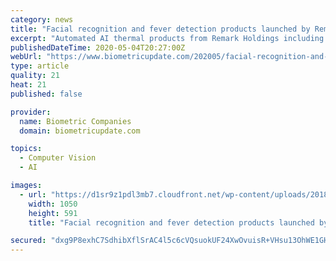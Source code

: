 ```yaml
---
category: news
title: "Facial recognition and fever detection products launched by Remark Holdings, MSP introduces biometric kiosk"
excerpt: "Automated AI thermal products from Remark Holdings including Thermal Kits, Pads and Helmets have begun shipping and deployment in the U.S. and Japan, according to a company announcement. Remark"
publishedDateTime: 2020-05-04T20:27:00Z
webUrl: "https://www.biometricupdate.com/202005/facial-recognition-and-fever-detection-products-launched-by-remark-holdings-msp-introduces-biometric-kiosk"
type: article
quality: 21
heat: 21
published: false

provider:
  name: Biometric Companies
  domain: biometricupdate.com

topics:
  - Computer Vision
  - AI

images:
  - url: "https://d1sr9z1pdl3mb7.cloudfront.net/wp-content/uploads/2018/05/15123931/face-biometrics.jpg"
    width: 1050
    height: 591
    title: "Facial recognition and fever detection products launched by Remark Holdings, MSP introduces biometric kiosk"

secured: "dxg9P8exhC7SdhibXflSrAC4l5c6cVQsuokUF24XwOvuisR+VHsu13OhWE1GHWsCxXMeTqK68nDwj7nN3Eo0AnmjzR/Zs39X1208Ut4mOsGUWkn2br5SjkWzRzdpgA/EuibHrttYru8mfqPrcigYUMVc7IEhdEI3vl4KuG3vIbVGVBvoBcryM/PJB0Fhp4VM6m4SS9TXkGFofc4RamOznubjnEmRg/v3QUKQ/vHTLa8qm1/77xBR/rIPVd88l/Ict6DES4VaHueMvlkHhdu4fVTsw7EMuP0Ut/PvDYoLvSmExzPhFh/NmQF2mUj/lCRLxLlV/CEAjwKOdsyVLXnNemUEHMRaaq8LJPSeY+einQRK4frQc9DIzMgURzH+OIhceB864CAWaQaCUcrKbHa/4JN970v6wHZhRMGWIATbP6X3UEGOa/jSTQhbWckK8UiJlqkczL2wJrJ5gC6lH20KRm4kAMLqw+mY4KOY+dWrdAE=;dE/qI1idJYY0QypgH/7g7w=="
---
```


